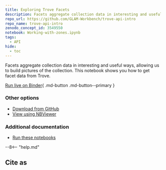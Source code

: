 ```yaml
---
title: Exploring Trove Facets
description: Facets aggregate collection data in interesting and useful ways, allowing us to build pictures of the collection. This notebook shows you how to get facet data from Trove.
repo_url: https://github.com/GLAM-Workbench/trove-api-intro
repo_name: trove-api-intro
zenodo_concept_id: 3549550
notebook: Working-with-zones.ipynb
tags:
  - API
hide:
  - toc
---
```


Facets aggregate collection data in interesting and useful ways, allowing us to build pictures of the collection. This notebook shows you how to get facet data from Trove.

[Run live on Binder](https://mybinder.org/v2/gh/GLAM-Workbench/{{repo_name}}/master?urlpath=lab%2Ftree%2F{{notebook}}){ .md-button .md-button--primary }

### Other options

* [Download from GitHub](https://github.com/GLAM-Workbench/{{repo_name}}/blob/master/{{notebook}})
* [View using NBViewer](https://nbviewer.jupyter.org/github/GLAM-Workbench/{{repo_name}}/blob/master/{{notebook}})

### Additional documentation

* [Run these notebooks](../#run-these-notebooks)

--8<-- "help.md"

## Cite as
